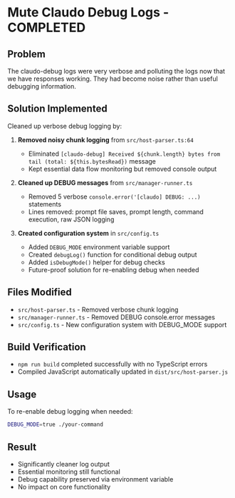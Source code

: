# Mute Claudo Debug Logs - COMPLETED

## Problem
The claudo-debug logs were very verbose and polluting the logs now that we have responses working. They had become noise rather than useful debugging information.

## Solution Implemented
Cleaned up verbose debug logging by:

1. **Removed noisy chunk logging** from `src/host-parser.ts:64`
   - Eliminated `[claudo-debug] Received ${chunk.length} bytes from tail (total: ${this.bytesRead})` message
   - Kept essential data flow monitoring but removed console output

2. **Cleaned up DEBUG messages** from `src/manager-runner.ts`
   - Removed 5 verbose `console.error('[claudo] DEBUG: ...)` statements
   - Lines removed: prompt file saves, prompt length, command execution, raw JSON logging

3. **Created configuration system** in `src/config.ts`
   - Added `DEBUG_MODE` environment variable support
   - Created `debugLog()` function for conditional debug output
   - Added `isDebugMode()` helper for debug checks
   - Future-proof solution for re-enabling debug when needed

## Files Modified
- `src/host-parser.ts` - Removed verbose chunk logging
- `src/manager-runner.ts` - Removed DEBUG console.error messages  
- `src/config.ts` - New configuration system with DEBUG_MODE support

## Build Verification
- `npm run build` completed successfully with no TypeScript errors
- Compiled JavaScript automatically updated in `dist/src/host-parser.js`

## Usage
To re-enable debug logging when needed:
```bash
DEBUG_MODE=true ./your-command
```

## Result
- Significantly cleaner log output
- Essential monitoring still functional
- Debug capability preserved via environment variable
- No impact on core functionality